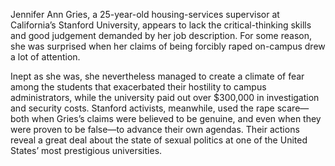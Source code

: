 Jennifer Ann Gries, a 25-year-old housing-services supervisor at California’s Stanford University, appears to lack the critical-thinking skills and good judgement demanded by her job description. For some reason, she was surprised when her claims of being forcibly raped on-campus drew a lot of attention.

Inept as she was, she nevertheless managed to create a climate of fear among the students that exacerbated their hostility to campus administrators, while the university paid out over $300,000 in investigation and security costs. Stanford activists, meanwhile, used the rape scare—both when Gries’s claims were believed to be genuine, and even when they were proven to be false—to advance their own agendas. Their actions reveal a great deal about the state of sexual politics at one of the United States’ most prestigious universities.
